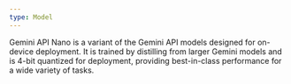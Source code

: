 ```yaml
---
type: Model
---
```


Gemini API Nano is a variant of the Gemini API models designed for on-device deployment. It is trained by distilling from larger Gemini models and is 4-bit quantized for deployment, providing best-in-class performance for a wide variety of tasks.